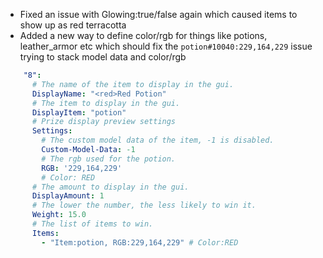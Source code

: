 - Fixed an issue with Glowing:true/false again which caused items to show up as red terracotta
- Added a new way to define color/rgb for things like potions, leather_armor etc which should fix the `potion#10040:229,164,229` issue trying to stack model data and color/rgb
```yml
    "8":
      # The name of the item to display in the gui.
      DisplayName: "<red>Red Potion"
      # The item to display in the gui.
      DisplayItem: "potion"
      # Prize display preview settings
      Settings:
        # The custom model data of the item, -1 is disabled.
        Custom-Model-Data: -1
        # The rgb used for the potion.
        RGB: '229,164,229'
        # Color: RED
      # The amount to display in the gui.
      DisplayAmount: 1
      # The lower the number, the less likely to win it.
      Weight: 15.0
      # The list of items to win.
      Items:
        - "Item:potion, RGB:229,164,229" # Color:RED
```